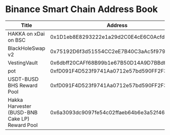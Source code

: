 # Binance Smart Chain Address Book

| Title | Address |
| -------- | -------- |
| HAKKA on xDai on BSC     | 0x1D1eb8E8293222e1a29d2C0E4cE6C0Acfd89AaaC     |
| BlackHoleSwap v2     | 0x75192D6f3d51554CC2eE7B40C3aAc5f97934ce7E     |
| VestingVault     | 0x6dbff20CAFf68B99b1e67B50D14A9D7BBdfA94DC     |
| pot     | 0xfD091F4D523f9741Aa0712e57bd590FF2F30bD94     |
| USDT-BUSD BHS Reward Pool     | 0xfD091F4D523f9741Aa0712e57bd590FF2F30bD94     |
| Hakka Harvester (BUSD-BNB Cake LP) Reward Pool     | 0x6a3093dc9097fe54c02ffaeb64b6e3a52f4642c8     |
